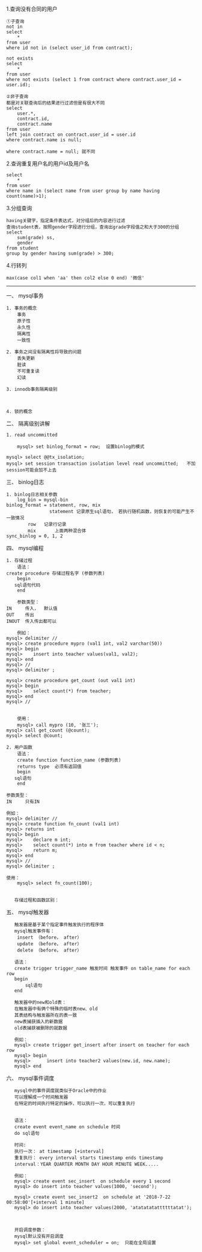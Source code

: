 1.查询没有合同的用户

	①子查询
	not in
	select 
	    *
	from user 
	where id not in (select user_id from contract);
	
	not exists
	select 
		* 
	from user 
	where not exists (select 1 from contract where contract.user_id = user.id);
	
	②非子查询
	都是对关联查询后的结果进行过滤但是有很大不同
	select 
		user.*,
		contract.id,
		contract.name 
	from user 
	left join contract on contract.user_id = user.id 
	where contract.name is null;
	
	where contract.name = null; 就不同

2.查询重复用户名的用户id及用户名	

	select 
		* 
	from user 
	where name in (select name from user group by name having count(name)>1);
	
3.分组查询
	
	having关键字，指定条件表达式，对分组后的内容进行过滤 
	查询student表，按照gender字段进行分组，查询出grade字段值之和大于300的分组
	select 
		sum(grade) ss, 
		gender 
	from student 
	group by gender having sum(grade) > 300;
	
 4.行转列
 
    max(case col1 when 'aa' then col2 else 0 end) '微信'	



--------------------------------------------------------------------------------------------------------------------------
一、 mysql事务
	
	1. 事务的概念
        事务
        原子性
        永久性
        隔离性
        一致性
	
	2. 事务之间没有隔离性将导致的问题
        丢失更新
        脏读
        不可重复读
        幻读
	
	3. innodb事务隔离级别
	
	
	
	4. 锁的概念

二、 隔离级别讲解
	
	1. read uncommitted
        
        mysql> set binlog_format = row;  设置binlog的模式
	
	mysql> select @@tx_isolation;
	mysql> set session transaction isolation level read uncommitted;   不加session可能会加不上去

三、 binlog日志
	
	1. binlog日志相关参数
        log_bin = mysql-bin
	binlog_format = statement, row, mix
	                statement 记录原生sql语句， 若执行随机函数，则恢复的可能产生不一致情况
			row	  记录行记录
			mix       上面两种混合体
	sync_binlog = 0, 1, 2
	
四、 mysql编程
	
	1. 存储过程
        语法：
	create procedure 存储过程名字 (参数列表)
        begin
	   sql语句代码
        end
	
        参数类型：
	IN     传入，  默认值
	OUT    传出
	INOUT  传入传出都可以
	
        例如：
	mysql> delimiter //
	mysql> create procedure mypro (val1 int, val2 varchar(50)) 
	mysql> begin
	mysql>    insert into teacher values(val1, val2);
	mysql> end
	mysql> //
	mysql> delimiter ;
	
	mysql> create procedure get_count (out val1 int) 
	mysql> begin
	mysql>    select count(*) from teacher;
	mysql> end
	mysql> //
	
	
        使用：
        mysql> call mypro (10, '张三');
	mysql> call get_count (@count);
	mysql> select @count;
	
	2. 用户函数
        语法：
        create function function_name (参数列表)  
        returns type  必须有返回值
        begin
	   sql语句
        end
	
	参数类型：
	IN     只有IN
        
	例如：
	mysql> delimiter //
	mysql> create function fn_count (val1 int)
	mysql> returns int
	mysql> begin
	mysql>    declare m int;
	mysql>    select count(*) into m from teacher where id < n;
	mysql>    return m;
	mysql> end
	mysql> //
	mysql> delimiter ;
	
	使用：
        mysql> select fn_count(100);
	
	
       存储过程和函数区别：
       
五、 mysql触发器
	
       触发器是基于某个指定事件触发执行的程序体
       mysql触发事件有：
        insert （before， after）
        update （before， after）
        delete （before， after）       
       
       语法：
       create trigger trigger_name 触发时间 触发事件 on table_name for each row
       begin
           sql语句
       end
       
       触发器中的new和old表：
       在触发器中有俩个特殊的临时表new、old
       其表结构与触发器所在的表一致
       new表捕获插入的新数据
       old表捕获被删除的就数据
       
       例如：
       mysql> create trigger get_insert after insert on teacher for each row
       mysql> begin
       mysql> 	   insert into teacher2 values(new.id, new.name);
       mysql> end
       
       
 六、 mysql事件调度
       
       mysql中的事件调度就类似于Oracle中的作业
       可以理解成一个时间触发器
       在特定的时间执行特定的操作，可以执行一次，可以重复执行
       
       
       语法：
       create event event_name on schedule 时间
       do sql语句
       
       时间:
       执行一次： at timestamp [+interval]
       重复执行： every interval starts timestamp ends timestamp
       interval：YEAR QUARTER MONTH DAY HOUR MINUTE WEEK.....
       
       例如：
       mysql> create event sec_insert  on schedule every 1 second
       mysql> do insert into teacher values(1000, 'second');
       
       mysql> create event sec_insert2  on schedule at '2018-7-22 00:58:00'[+interval 1 minute] 
       mysql> do insert into teacher values(2000, 'atatatatattttttatat');

       
       
       开启调度参数：
       mysql默认没有开启调度
       mysql> set global event_scheduler = on;  只能在全局设置
       
       
